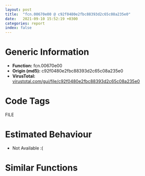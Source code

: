 ```yaml
---
layout: post
title:  "fcn.00670e00 @ c92f0480e2fbc88393d2c65c08a235e0"
date:   2021-09-10 15:52:19 +0300
categories: report
index: false
---
```


# Generic Information
- **Function:** fcn.00670e00
- **Origin (md5):** c92f0480e2fbc88393d2c65c08a235e0
- **VirusTotal:** [virustotal.com/gui/file/c92f0480e2fbc88393d2c65c08a235e0][virustotal_ref]

# Code Tags
<span class="tag" id="FILE">FILE</span>


# Estimated Behaviour
<ul><li class="bhv-desc" id="na">Not Available :(</li></ul>

# Similar Functions
<script type="text/javascript" src="https://www.gstatic.com/charts/loader.js"></script>
<script type="text/javascript">

    google.charts.load('current', {'packages':['corechart']});
    google.charts.setOnLoadCallback(drawChart);

    function drawChart() {
    var data = new google.visualization.DataTable();
        data.addColumn('number', 'X');
        data.addColumn('number', 'Y');
        data.addColumn({type: 'string', role: 'tooltip', 'p': {'html': true}});
        data.addColumn({'type': 'string', 'role': 'style'});
        
        data.addRows([
    [0, 0, '<b><a href="/report/fcn.00670e00@c92f0480e2fbc88393d2c65c08a235e0">fcn.00670e00</a><br>@c92f0480e2fbc88393d2c65c08a235e0</b><br>', 'point { fill-color: #e0440e; }'],

        ]);

    var options = {
        title: 'Similarity Plot',
        legend: 'none',
        colors: ['#dedbd9', '#e6693e', '#ec8f6e', '#f3b49f', '#f6c7b6'],
        tooltip: {isHtml: true, trigger: 'both'},
        explorer: {
        actions: ["dragToZoom", "rightClickToReset"],
        },
        chartArea: {
        width: '80%',
        height: '80%'
        },
        width: '100%',
        height: '100%'
    };

    var chart = new google.visualization.ScatterChart(document.getElementById('chart_div'));

    chart.draw(data, options);
    }
    
</script>


<div id="chart_div" style="width: 100%px; height: 100%;"></div>

# Disassembled Code
{% highlight nasm %}

push ebp
push edi
mov eax, 0x206c
push esi
push ebx
call fcn.006acfd0
sub esp, eax
mov eax, dword[esp+0x2080]
mov dword[esp+0x18], 0
mov dword[esp+0x14], 0x2000000
mov dword[esp+0x10], 3
mov dword[esp+0xc], 0
mov dword[esp+8], 7
mov dword[esp+4], 0x100001
mov eax, dword[eax+0xf4]
mov dword[esp], eax
call dword[sym.imp.KERNEL32.dll_CreateFileW]
sub esp, 0x1c
cmp eax, 0xffffffff
mov dword[esp+0x4c], eax
je off.b1252
lea esi, [esp+0x60]
mov dword[esp+0x28], 1
mov dword[esp+0x24], 0
mov dword[esp+0x20], 0
mov dword[esp+0x1c], 1
mov dword[esp+0x14], esi
lea esi, [esp+0x58]
mov dword[esp+0x18], 0x2000
mov dword[esp+0xc], 0
mov dword[esp+8], 0
mov dword[esp+0x10], esi
mov dword[esp+4], 0
mov dword[esp], eax
call dword[0x83c10c]
sub esp, 0x2c
cmp eax, 0xc000000d
je off.b1040
test eax, eax
js off.b1294
xor ebp, ebp
mov dword[esp+0x48], 0
mov dword[esp+0x40], 0
mov dword[esp+0x38], ebp
xor ebp, ebp
lea edi, [esp+0x60]
mov eax, ebp
mov ebp, edi
mov edi, eax
mov esi, esi
lea edi, [edi]
add ebp, edi
mov eax, dword[ebp+0x3c]
mov edi, dword[ebp]
shr eax, 1
je off.b309
cmp word[ebp+eax*2+0x3e], 0
lea ebx, [eax-1]
je off.b305
jmp off.b560
lea eax, [ebx-1]
cmp word[ebp+eax*2+0x40], 0
jne off.b562
mov ebx, eax
test ebx, ebx
jne off.b288
test edi, edi
jne off.b256
lea eax, [esp+0x60]
mov dword[esp+0x28], 0
mov dword[esp+0x24], 0
mov dword[esp+0x20], 0
mov dword[esp+0x1c], 1
mov dword[esp+0x14], eax
lea eax, [esp+0x58]
mov dword[esp+0x18], 0x2000
mov dword[esp+0xc], 0
mov dword[esp+8], 0
mov dword[esp+0x10], eax
mov eax, dword[esp+0x4c]
mov dword[esp+4], 0
mov dword[esp], eax
call dword[0x83c10c]
sub esp, 0x2c
test eax, eax
jne off.b1091
mov edx, dword[esp+0x5c]
test edx, edx
jne off.b235
mov ebp, dword[esp+0x38]
mov eax, 0x80000005
mov dword[esp], eax
call dword[0x83c120]
sub esp, 4
mov esi, dword[esp+0x2080]
mov dword[esi+0xf0], eax
mov dword[esp], eax
call fcn.0066e3a0
mov esi, dword[esp+0x2080]
mov dword[esi+0x48], eax
mov eax, dword[esp+0x4c]
mov dword[esp], eax
call dword[sym.imp.KERNEL32.dll_CloseHandle]
sub esp, 4
test ebp, ebp
je off.b1424
mov ebx, dword[esp+0x40]
lea esi, [esi]
sub ebp, 1
mov eax, dword[ebx+ebp*4]
mov dword[esp], eax
call fcn.0066b4a0
test ebp, ebp
jne off.b512
mov eax, dword[esp+0x40]
mov dword[esp], eax
call fcn.0066b4a0
add esp, 0x206c
pop ebx
pop esi
pop edi
pop ebp
ret
mov ebx, eax
cmp ebx, 1
je off.b928
cmp ebx, 2
jne off.b589
cmp dword[ebp+0x40], 0x2e002e
je off.b309
lea eax, [ebp+0x40]
mov dword[esp+0x1c], 0
mov dword[esp+0x18], 0
mov dword[esp+0x14], 0
mov dword[esp+0x10], 0
mov dword[esp+0x44], eax
mov dword[esp+0xc], ebx
mov dword[esp+8], eax
mov dword[esp+4], 0
mov dword[esp], 0xfde9
call dword[sym.imp.KERNEL32.dll_WideCharToMultiByte]
sub esp, 0x20
test eax, eax
mov esi, eax
je off.b1168
mov eax, dword[esp+0x48]
mov edx, dword[esp+0x38]
cmp eax, edx
ja off.b962
test eax, eax
je off.b944
add eax, eax
mov dword[esp+0x48], eax
shl eax, 2
mov dword[esp+4], eax
mov eax, dword[esp+0x40]
mov dword[esp], eax
call fcn.0066b4e0
test eax, eax
mov dword[esp+0x3c], eax
je off.b1238
lea eax, [esi+8]
mov dword[esp], eax
call fcn.0066b490
test eax, eax
mov ecx, eax
je off.b1183
mov eax, dword[esp+0x38]
mov dword[esp+0x40], ecx
lea edx, [eax+1]
mov dword[esp+0x38], edx
mov edx, dword[esp+0x3c]
mov dword[edx+eax*4], ecx
lea eax, [ecx+4]
mov dword[esp+0x1c], 0
mov dword[esp+0x18], 0
mov dword[esp+0x14], esi
mov dword[esp+0x10], eax
mov eax, dword[esp+0x44]
mov dword[esp+0xc], ebx
mov dword[esp+4], 0
mov dword[esp], 0xfde9
mov dword[esp+8], eax
call dword[sym.imp.KERNEL32.dll_WideCharToMultiByte]
sub esp, 0x20
test eax, eax
je off.b1224
mov ecx, dword[esp+0x40]
mov byte[ecx+esi+4], 0
mov eax, dword[ebp+0x38]
test al, 0x40
je off.b896
mov edx, dword[esp+0x3c]
test edi, edi
mov dword[ecx], 6
mov dword[esp+0x40], edx
jne off.b256
jmp off.b313
test ah, 4
je off.b976
mov eax, dword[esp+0x3c]
test edi, edi
mov dword[ecx], 3
mov dword[esp+0x40], eax
jne off.b256
jmp off.b313
cmp word[ebp+0x40], 0x2e
jne off.b589
jmp off.b309
mov eax, 0x80
mov dword[esp+0x48], 0x20
jmp off.b703
mov eax, dword[esp+0x40]
mov dword[esp+0x3c], eax
jmp off.b731
test al, 0x10
je off.b1008
mov eax, dword[esp+0x3c]
test edi, edi
mov dword[ecx], 2
mov dword[esp+0x40], eax
jne off.b256
jmp off.b313
mov eax, dword[esp+0x3c]
test edi, edi
mov dword[ecx], 1
mov dword[esp+0x40], eax
jne off.b256
jmp off.b313
mov eax, dword[esp+0x2080]
mov dword[eax+0x48], 0xfffff02c
mov dword[eax+0xf0], 0x10b
mov eax, dword[esp+0x4c]
mov dword[esp], eax
call dword[sym.imp.KERNEL32.dll_CloseHandle]
sub esp, 4
add esp, 0x206c
pop ebx
pop esi
pop edi
pop ebp
ret
jns off.b235
cmp eax, 0x80000006
mov ebp, dword[esp+0x38]
jne off.b438
mov eax, dword[esp+0x4c]
mov dword[esp], eax
call dword[sym.imp.KERNEL32.dll_CloseHandle]
push eax
mov eax, dword[esp+0x40]
mov esi, dword[esp+0x2080]
test eax, eax
mov dword[esi+0x4c], eax
je off.b1333
or dword[esi+0xec], 8
jmp off.b1333
mov ebp, dword[esp+0x38]
call dword[sym.imp.KERNEL32.dll_GetLastError]
jmp off.b450
mov ebp, dword[esp+0x38]
mov eax, dword[esp+0x2080]
mov dword[eax+0x48], 0xfffff027
mov dword[eax+0xf0], 0xe
mov eax, dword[esp+0x3c]
mov dword[esp+0x40], eax
jmp off.b481
mov eax, dword[esp+0x3c]
mov ebp, dword[esp+0x38]
mov dword[esp+0x40], eax
jmp off.b1172
mov eax, dword[esp+0x40]
mov ebp, dword[esp+0x38]
mov dword[esp+0x3c], eax
jmp off.b1187
call dword[sym.imp.KERNEL32.dll_GetLastError]
mov esi, dword[esp+0x2080]
mov dword[esi+0xf0], eax
mov dword[esp], eax
call fcn.0066e3a0
mov esi, dword[esp+0x2080]
mov dword[esi+0x48], eax
jmp off.b1080
cmp eax, 0x80000006
jne off.b1409
mov eax, dword[esp+0x4c]
xor ebp, ebp
mov dword[esp], eax
call dword[sym.imp.KERNEL32.dll_CloseHandle]
sub esp, 4
mov eax, dword[esp+0x2080]
mov dword[eax+0x4c], 0
mov eax, dword[esp+0x2080]
mov dword[eax+0x48], ebp
add ebp, 1
jne off.b1387
call dword[sym.imp.msvcrt.dll___doserrno]
mov esi, dword[esp+0x2080]
mov eax, dword[eax]
mov dword[esi+0xf0], eax
mov dword[esp], eax
call fcn.0066e3a0
mov esi, dword[esp+0x2080]
mov dword[esi+0x48], eax
mov eax, dword[esp+0x2080]
mov dword[eax+0x108], 0
jmp off.b1080
xor ebp, ebp
mov dword[esp+0x40], 0
jmp off.b438
cmp dword[esp+0x40], 0
je off.b1080
jmp off.b530

{% endhighlight %}

[virustotal_ref]: https://www.virustotal.com/gui/file/c92f0480e2fbc88393d2c65c08a235e0